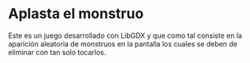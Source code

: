 # Aplasta el monstruo
Este es un juego desarrollado con LibGDX y que como tal consiste en la aparición aleatoria de monstruos en la pantalla los cuales se deben de eliminar con tan solo tocarlos.
